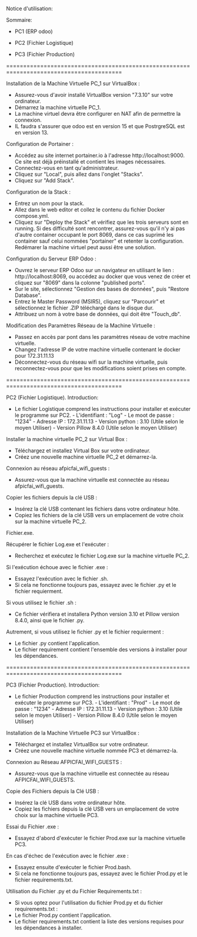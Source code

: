 Notice d'utilisation:

Sommaire:

- PC1 (ERP odoo)

- PC2 (Fichier Logistique)

- PC3 (Fichier Production)

========================================================================================

Installation de la Machine Virtuelle PC_1 sur VirtualBox :
- Assurez-vous d'avoir installé VirtualBox version "7.3.10" sur votre ordinateur.
- Démarrez la machine virtuelle PC_1.
- La machine virtuel devra être configurer en NAT afin de permettre la connexion.
- IL faudra s'assurer que odoo est en version 15 et que PostrgreSQL est en version 13.

Configuration de Portainer :
- Accédez au site internet portainer.io à l'adresse http://localhost:9000. Ce site est déjà préinstallé et contient les images nécessaires.
- Connectez-vous en tant qu'administrateur.
- Cliquez sur "Local", puis allez dans l'onglet "Stacks".
- Cliquez sur "Add Stack".

Configuration de la Stack :
- Entrez un nom pour la stack.
- Allez dans le web editor et collez le contenu du fichier Docker compose.yml.
- Cliquez sur "Deploy the Stack" et vérifiez que les trois serveurs sont en running.
Si des difficulté sont rencontrer, assurez-vous qu'il n'y ai pas d'autre container occupant le port 8069, dans ce cas suprimé les container sauf celui nommées "portainer" et retenter la configuration.
Redémarer la machine virtuel peut aussi être une solution.

Configuration du Serveur ERP Odoo :
- Ouvrez le serveur ERP Odoo sur un navigateur en utilisant le lien : http://localhost:8069, ou accédez au docker que vous venez de créer et cliquez sur "8069" dans la colonne "published ports".
- Sur le site, sélectionnez "Gestion des bases de données", puis "Restore Database".
- Entrez le Master Password (MSIR5), cliquez sur "Parcourir" et sélectionnez le fichier .ZIP téléchargé dans le disque dur.
- Attribuez un nom à votre base de données, qui doit être "Touch_db".

Modification des Paramètres Réseau de la Machine Virtuelle :
- Passez en accès par pont dans les paramètres réseau de votre machine virtuelle.
- Changez l'adresse IP de votre machine virtuelle contenant le docker pour 172.31.11.13
- Déconnectez-vous du réseau wifi sur la machine virtuelle, puis reconnectez-vous pour que les modifications soient prises en compte.

========================================================================================
      
PC2 (Fichier Logistique).
Introduction:
- Le fichier Logistique comprend les instructions pour installer et exécuter le programme sur PC2.
      - L'identifiant : "Log"
      - Le moot de passe : "1234"
      - Adresse IP : 172.31.11.13
      - Version python : 3.10 (Utile selon le moyen Utiliser)
      - Version Pillow 8.4.0 (Utile selon le moyen Utiliser)

Installer la machine virtuelle PC_2 sur Virtual Box :
- Téléchargez et installez Virtual Box sur votre ordinateur.
- Créez une nouvelle machine virtuelle PC_2 et démarrez-la.

Connexion au réseau afpicfai_wifi_guests :
- Assurez-vous que la machine virtuelle est connectée au réseau afpicfai_wifi_guests.

Copier les fichiers depuis la clé USB :
- Insérez la clé USB contenant les fichiers dans votre ordinateur hôte.
- Copiez les fichiers de la clé USB vers un emplacement de votre choix sur la machine virtuelle PC_2.


Fichier.exe.

Récupérer le fichier Log.exe et l'exécuter :
- Recherchez et exécutez le fichier Log.exe sur la machine virtuelle PC_2.

Si l'exécution échoue avec le fichier .exe :
- Essayez l'exécution avec le fichier .sh.
- Si cela ne fonctionne toujours pas, essayez avec le fichier .py et le fichier requierment.

Si vous utilisez le fichier .sh :
- Ce fichier vérifiera et installera Python version 3.10 et Pillow version 8.4.0, ainsi que le fichier .py.

Autrement, si vous utilisez le fichier .py et le fichier requierment :
- Le fichier .py contient l'application.
- Le fichier requirement contient l'ensemble des versions à installer pour les dépendances.

========================================================================================

PC3 (Fichier Production).
Introduction:
- Le fichier Production comprend les instructions pour installer et exécuter le programme sur PC3.
      - L'identifiant : "Prod"
      - Le moot de passe : "1234"
      - Adresse IP : 172.31.11.13
      - Version python : 3.10 (Utile selon le moyen Utiliser)
      - Version Pillow 8.4.0 (Utile selon le moyen Utiliser)
   
Installation de la Machine Virtuelle PC3 sur VirtualBox :
- Téléchargez et installez VirtualBox sur votre ordinateur.
- Créez une nouvelle machine virtuelle nommée PC3 et démarrez-la.

Connexion au Réseau AFPICFAI_WIFI_GUESTS :
- Assurez-vous que la machine virtuelle est connectée au réseau AFPICFAI_WIFI_GUESTS.

Copie des Fichiers depuis la Clé USB :
- Insérez la clé USB dans votre ordinateur hôte.
- Copiez les fichiers depuis la clé USB vers un emplacement de votre choix sur la machine virtuelle PC3.

Essai du Fichier .exe :
- Essayez d'abord d'exécuter le fichier Prod.exe sur la machine virtuelle PC3.

En cas d'échec de l'exécution avec le fichier .exe :
- Essayez ensuite d'exécuter le fichier Prod.bash.
- Si cela ne fonctionne toujours pas, essayez avec le fichier Prod.py et le fichier requirements.txt.

Utilisation du Fichier .py et du Fichier Requirements.txt :
- Si vous optez pour l'utilisation du fichier Prod.py et du fichier requirements.txt :
- Le fichier Prod.py contient l'application.
- Le fichier requirements.txt contient la liste des versions requises pour les dépendances à installer.
